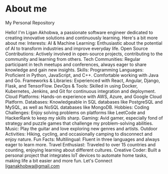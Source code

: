# About me
My Personal Repository                                                                                                                                                        
                                                                                                                                                                              
                                                                                                                                                                              
                                                                                                                                                                              
                                                                                                                                                                              
                                                                                                                                                                              
  Hello! I'm Ligan Akhobwa, a passionate software engineer dedicated to creating innovative solutions and continuously learning. Here's a bit more about me:
  Interests:
AI & Machine Learning: Enthusiastic about the potential of AI to transform industries and improve everyday life.
Open Source Contributions: Actively involved in open-source projects, contributing to the community and learning from others.
Tech Communities: Regular participant in tech meetups and conferences, always eager to share knowledge and gain new insights.
Skills:
Programming Languages: Proficient in Python, JavaScript, and C++. Comfortable working with Java and Go.
Frameworks & Libraries: Experienced with React, Angular, Django, Flask, and TensorFlow.
DevOps & Tools: Skilled in using Docker, Kubernetes, Jenkins, and Git for continuous integration and deployment.
Cloud Platforms: Hands-on experience with AWS, Azure, and Google Cloud Platform.
Databases: Knowledgeable in SQL databases like PostgreSQL and MySQL, as well as NoSQL databases like MongoDB.
Hobbies:
Coding Challenges: Enjoy solving problems on platforms like LeetCode and HackerRank to keep my skills sharp.
Gaming: Avid gamer, especially fond of strategy and puzzle games that challenge my problem-solving abilities.
Music: Play the guitar and love exploring new genres and artists.
Outdoor Activities: Hiking, cycling, and occasionally camping to disconnect and enjoy nature.
Fun Facts:
Multilingual: Fluent in three languages and always eager to learn more.
Travel Enthusiast: Traveled to over 15 countries and counting, enjoying learning about different cultures.
Creative Coder: Built a personal project that integrates IoT devices to automate home tasks, making life a bit easier and more fun.
Let's Connect
liganakhobwa@gmail.com                                                                                                                                    













